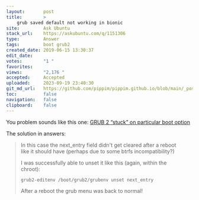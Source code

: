 ```yaml
---
layout:       post
title:        >
    grub saved default not working in bionic
site:         Ask Ubuntu
stack_url:    https://askubuntu.com/q/1151306
type:         Answer
tags:         boot grub2
created_date: 2019-06-15 13:30:37
edit_date:    
votes:        "1 "
favorites:    
views:        "2,176 "
accepted:     Accepted
uploaded:     2023-09-19 23:40:30
git_md_url:   https://github.com/pippim/pippim.github.io/blob/main/_posts/2019/2019-06-15-grub-saved-default-not-working-in-bionic.md
toc:          false
navigation:   false
clipboard:    false
---
```


You problem sounds like this one: [GRUB 2 “stuck” on particular boot option](https://superuser.com/questions/695143/grub-2-stuck-on-particular-boot-option)

The solution in answers:

> In this case the next_entry field didn't get cleared after a reboot  
> like it should have (perhaps due to some btrfs incompatibility?)  
>   
> I was successfully able to unset it like this (again, within the  
> chroot):  
>   
>     grub2-editenv /boot/grub2/grubenv unset next_entry  
>   
> After a reboot the grub menu was back to normal!  
